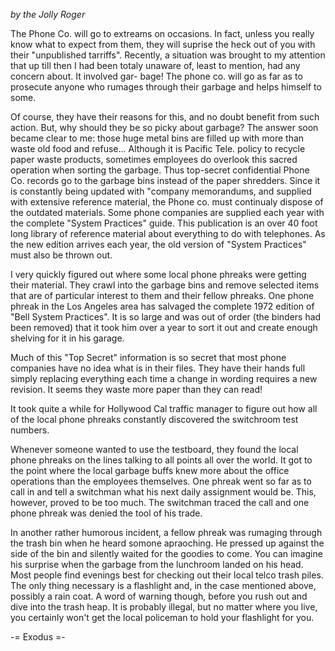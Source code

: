 _by the Jolly Roger_


The Phone Co. will go to extreams on occasions. In fact, unless
you really know what to expect from them, they will suprise the heck
out of you with their "unpublished tarriffs". Recently, a situation
was brought to my attention that up till then I had been totaly
unaware of, least to mention, had any concern about. It involved gar-
bage! The phone co. will go as far as to prosecute anyone who rumages
through their garbage and helps himself to some.

Of course, they have their reasons for this, and no doubt benefit
from such action. But, why should they be so picky about garbage? The
answer soon became clear to me: those huge metal bins are filled up
with more than waste old food and refuse... Although it is Pacific
Tele. policy to recycle paper waste products, sometimes employees do
overlook this sacred operation when sorting the garbage.  Thus
top-secret confidential Phone Co. records go to the garbage bins
instead of the paper shredders. Since it is constantly being updated
with "company memorandums, and supplied with extensive reference
material, the Phone co. must continualy dispose of the outdated
materials. Some phone companies are supplied each year with the
complete "System Practices" guide. This publication is an over 40
foot long library of reference material about everything to do with
telephones. As the new edition arrives each year, the old version of
"System Practices" must also be thrown out.

I very quickly figured out where some local phone phreaks were
getting their material. They crawl into the garbage bins and remove
selected items that are of particular interest to them and their
fellow phreaks. One phone phreak in the Los Angeles area has salvaged
the complete 1972 edition of "Bell System Practices". It is so large
and was out of order (the binders had been removed) that it took him
over a year to sort it out and create enough shelving for it in his
garage.

Much of this "Top Secret" information is so secret that most phone
companies have no idea what is in their files. They have their hands
full simply replacing everything each time a change in wording
requires a new revision. It seems they waste more paper than they can
read!

It took quite a while for Hollywood Cal traffic manager to figure
out how all of the local phone phreaks constantly discovered the
switchroom test numbers.

Whenever someone wanted to use the testboard, they found the local
phone phreaks on the lines talking to all points all over the world.
It got to the point where the local garbage buffs knew more about the
office operations than the employees themselves. One phreak went so
far as to call in and tell a switchman what his next daily assignment
would be. This, however, proved to be too much. The switchman
traced the call and one phone phreak was denied the tool of his trade.

In another rather humorous incident, a fellow phreak was rumaging
through the trash bin when he heard somone apraoching. He pressed up
against the side of the bin and silently waited for the goodies to
come. You can imagine his surprise when the garbage from the lunchroom
landed on his head. Most people find evenings best for checking out
their local telco trash piles. The only thing necessary is a
flashlight and, in the case mentioned above, possibly a rain coat. A
word of warning though, before you rush out and dive into the trash
heap. It is probably illegal, but no matter where you live, you
certainly won't get the local policeman to hold your flashlight for
you.

-= Exodus =-